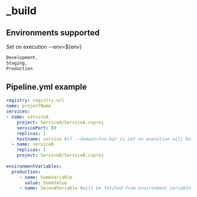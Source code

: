 # _build
## Environments supported

Set on execution --env=${env}

```cs
Development,
Staging,
Production
```

## Pipeline.yml example
```yml
registry: registry.url
name: projectName
services:
- name: serviceA
    project: ServiceA/ServiceA.csproj
    servicePort: 80
    replicas: 1
    hostname: service #if --domain=foo.bar is set on execution will be set to service.foo.bar
  - name: serviceB
    replicas: 1
    project: ServiceB/ServiceB.csproj
    
environmentVariables:
  production:
     - name: SomeVariable
       value: SomeValue 
     - name: SecondVariable #will be fetched from environment_variable upon execution
```
